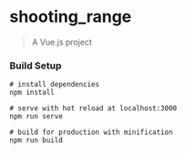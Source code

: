 # shooting_range
> A Vue.js project

### Build Setup
```angular2html
# install dependencies
npm install

# serve with hot reload at localhost:3000
npm run serve

# build for production with minification
npm run build
```
